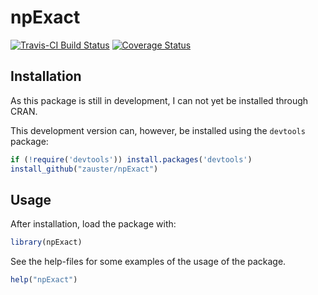 npExact
=======
[![Travis-CI Build Status](https://travis-ci.org/zauster/npExact.png?branch=master)](https://travis-ci.org/zauster/npExact)
[![Coverage Status](https://coveralls.io/repos/github/zauster/npExact/badge.svg?branch=master)](https://coveralls.io/github/zauster/npExact?branch=master)

Installation
------------

As this package is still in development, I can not yet be installed through CRAN.

This development version can, however, be installed using the `devtools` package:

```r
if (!require('devtools')) install.packages('devtools')
install_github("zauster/npExact")
```


Usage
-----

After installation, load the package with:

```r
library(npExact)
```

See the help-files for some examples of the usage of the package.

```r
help("npExact")
```
